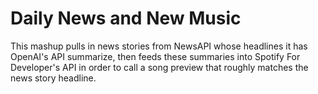 # Daily News and New Music

This mashup pulls in news stories from NewsAPI whose headlines it has OpenAI's API summarize, then feeds these summaries into Spotify For Developer's API in order to call a song preview that roughly matches the news story headline.